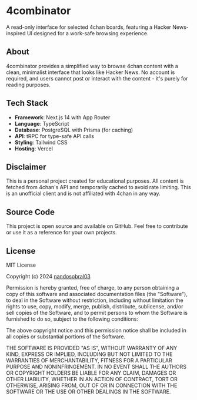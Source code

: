 # 4combinator

A read-only interface for selected 4chan boards, featuring a Hacker News-inspired UI designed for a work-safe browsing experience.

## About

4combinator provides a simplified way to browse 4chan content with a clean, minimalist interface that looks like Hacker News. No account is required, and users cannot post or interact with the content - it's purely for reading purposes.

## Tech Stack

- **Framework**: Next.js 14 with App Router
- **Language**: TypeScript
- **Database**: PostgreSQL with Prisma (for caching)
- **API**: tRPC for type-safe API calls
- **Styling**: Tailwind CSS
- **Hosting**: Vercel

## Disclaimer

This is a personal project created for educational purposes. All content is fetched from 4chan's API and temporarily cached to avoid rate limiting. This is an unofficial client and is not affiliated with 4chan in any way.

## Source Code

This project is open source and available on GitHub. Feel free to contribute or use it as a reference for your own projects.

## License

MIT License

Copyright (c) 2024 [nandosobral03](https://github.com/nandosobral03)

Permission is hereby granted, free of charge, to any person obtaining a copy
of this software and associated documentation files (the "Software"), to deal
in the Software without restriction, including without limitation the rights
to use, copy, modify, merge, publish, distribute, sublicense, and/or sell
copies of the Software, and to permit persons to whom the Software is
furnished to do so, subject to the following conditions:

The above copyright notice and this permission notice shall be included in all
copies or substantial portions of the Software.

THE SOFTWARE IS PROVIDED "AS IS", WITHOUT WARRANTY OF ANY KIND, EXPRESS OR
IMPLIED, INCLUDING BUT NOT LIMITED TO THE WARRANTIES OF MERCHANTABILITY,
FITNESS FOR A PARTICULAR PURPOSE AND NONINFRINGEMENT. IN NO EVENT SHALL THE
AUTHORS OR COPYRIGHT HOLDERS BE LIABLE FOR ANY CLAIM, DAMAGES OR OTHER
LIABILITY, WHETHER IN AN ACTION OF CONTRACT, TORT OR OTHERWISE, ARISING FROM,
OUT OF OR IN CONNECTION WITH THE SOFTWARE OR THE USE OR OTHER DEALINGS IN THE
SOFTWARE.
